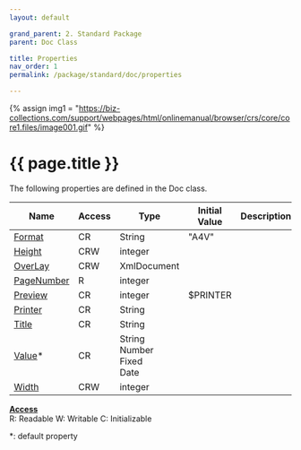 ```yaml
---
layout: default

grand_parent: 2. Standard Package
parent: Doc Class

title: Properties
nav_order: 1
permalink: /package/standard/doc/properties

---
```

{% assign img1 = "https://biz-collections.com/support/webpages/html/onlinemanual/browser/crs/core/core1.files/image001.gif" %}


# {{ page.title }}

The following properties are defined in the Doc class.

|Name       | Access | Type   | Initial Value |  Description |
|----------	|--------|--------|---------------|--------------|
|[Format](/package/standard/doc/properties/format) | CR | String | "A4V" |  |
|[Height](/package/standard/doc/properties/height) | CRW | integer |  |  |
|[OverLay](/package/standard/doc/properties/overlay) | CRW | XmlDocument |  |  |
|[PageNumber](/package/standard/doc/properties/PageNumber) | R | integer |  |  |
|[Preview](/package/standard/doc/properties/preview) | CR | integer | $PRINTER |  |
|[Printer](/package/standard/doc/properties/printer) | CR | String |  |  |
|[Title](/package/standard/doc/properties/title) | CR | String |  |  |
|[Value](/package/standard/doc/properties/value)* | CR | String<br>Number<br>Fixed<br>Date |  |  |
|[Width](/package/standard/doc/properties/width) | CRW | integer |  |  |

<u><b>Access</b></u><br>
R: Readable
W: Writable
C: Initializable

*: default property